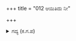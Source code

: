 +++
title = "012 ಆಯಿತಿದು ನೀ"

+++

<details><summary>ಗದ್ಯ (ಕ.ಗ.ಪ) </summary>

12. "ಆಗಿದ್ದು ಆಯಿತು. ನೀನು ಯುದ್ಧ ಮಾಡಿದ ರೀತಿ, ಶತ್ರು ಸೈನ್ಯವನ್ನು ಧ್ವಂಸ ಮಾಡಿದ ರೀತಿ ಚೆನ್ನಾಗಿಯೇ ಇತ್ತು. ನಿನ್ನನ್ನು ಹೋಲುವ ಧೈರ್ಯಶಾಲಿ ಯಾರಿದ್ದಾರೆ ? ಶತ್ರುವೇ ನಿನ್ನನ್ನು ಕಾಪಾಡಿ ಹಿಂತಿರುಗಿ ಕಳುಹಿಸಿದನೋ ಅಥವಾ ನಿನಗೆ ಅಡ್ಡಬಂದು ನಿಂತನೋ? ನೀನು ಕರ್ಣನ ಎದುರಿನಲ್ಲಿ ಏನು ಉಪಾಯ ಮಾಡಿ ಯುದ್ಧ ಮಾಡಿದೆ ಅರ್ಜುನ ಹೇಳು" ಎಂದು ಧರ್ಮರಾಯನು  ಕೇಳಿದನು.
</details>
